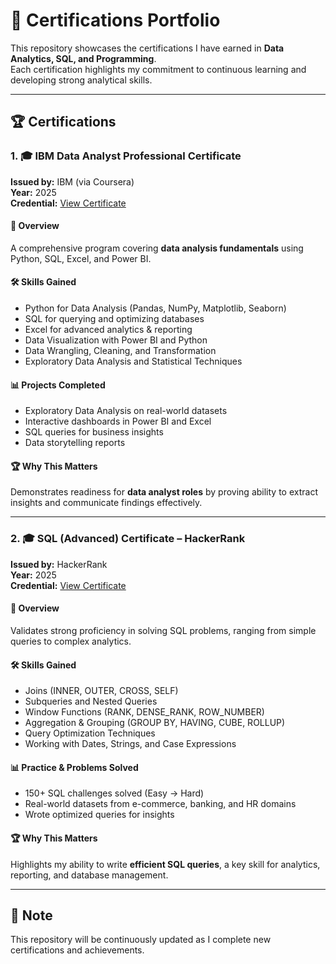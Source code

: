 # 📜 Certifications Portfolio

This repository showcases the certifications I have earned in **Data Analytics, SQL, and Programming**.  
Each certification highlights my commitment to continuous learning and developing strong analytical skills.  

---

## 🏆 Certifications

### 1. 🎓 IBM Data Analyst Professional Certificate  
**Issued by:** IBM (via Coursera)  
**Year:** 2025  
**Credential:** [View Certificate](https://github.com/analystfuzail/IBM_Data_analyst-certificate)  

#### 📌 Overview  
A comprehensive program covering **data analysis fundamentals** using Python, SQL, Excel, and Power BI.  

#### 🛠 Skills Gained  
- Python for Data Analysis (Pandas, NumPy, Matplotlib, Seaborn)  
- SQL for querying and optimizing databases  
- Excel for advanced analytics & reporting  
- Data Visualization with Power BI and Python  
- Data Wrangling, Cleaning, and Transformation  
- Exploratory Data Analysis and Statistical Techniques  

#### 📊 Projects Completed  
- Exploratory Data Analysis on real-world datasets  
- Interactive dashboards in Power BI and Excel  
- SQL queries for business insights  
- Data storytelling reports  

#### 🏆 Why This Matters  
Demonstrates readiness for **data analyst roles** by proving ability to extract insights and communicate findings effectively.  

---

### 2. 🎓 SQL (Advanced) Certificate – HackerRank  
**Issued by:** HackerRank  
**Year:** 2025  
**Credential:** [View Certificate](https://www.hackerrank.com/certificates/872a8d439a61)  

#### 📌 Overview  
Validates strong proficiency in solving SQL problems, ranging from simple queries to complex analytics.  

#### 🛠 Skills Gained  
- Joins (INNER, OUTER, CROSS, SELF)  
- Subqueries and Nested Queries  
- Window Functions (RANK, DENSE_RANK, ROW_NUMBER)  
- Aggregation & Grouping (GROUP BY, HAVING, CUBE, ROLLUP)  
- Query Optimization Techniques  
- Working with Dates, Strings, and Case Expressions  

#### 📊 Practice & Problems Solved  
- 150+ SQL challenges solved (Easy → Hard)  
- Real-world datasets from e-commerce, banking, and HR domains  
- Wrote optimized queries for insights  

#### 🏆 Why This Matters  
Highlights my ability to write **efficient SQL queries**, a key skill for analytics, reporting, and database management.  

---

## 📌 Note  
This repository will be continuously updated as I complete new certifications and achievements.  
